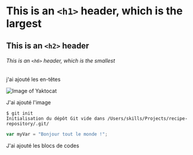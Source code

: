 # This is an `<h1>` header, which is the largest

## This is an `<h2>` header

###### This is an `<h6>` header, which is the smallest

j'ai ajouté les en-têtes


![Image of Yaktocat](https://octodex.github.com/images/yaktocat.png)

J'ai ajouté l'image

```
$ git init
Initialisation du dépôt Git vide dans /Users/skills/Projects/recipe-repository/.git/
```

``` javascript
var myVar = "Bonjour tout le monde !";
```

J'ai ajouté les blocs de codes
